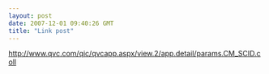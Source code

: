 ```yaml
---
layout: post
date: 2007-12-01 09:40:26 GMT
title: "Link post"
---
```

<http://www.qvc.com/qic/qvcapp.aspx/view.2/app.detail/params.CM_SCID.coll>

